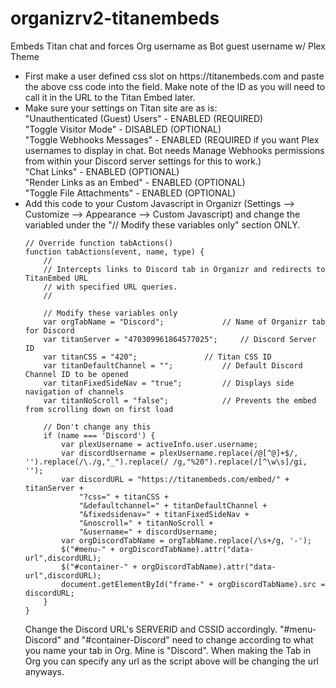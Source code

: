 # organizrv2-titanembeds
Embeds Titan chat and forces Org username as Bot guest username w/ Plex Theme

<ul>
  <li>First make a user defined css slot on https://titanembeds.com and paste the above css code into the field.  Make note of the ID as you will need to call it in the URL to the Titan Embed later.</li>
  <li>Make sure your settings on Titan site are as is:<br>
    "Unauthenticated (Guest) Users" - ENABLED (REQUIRED)<br>
    "Toggle Visitor Mode" - DISABLED (OPTIONAL)<br>
    "Toggle Webhooks Messages" - ENABLED (REQUIRED if you want Plex usernames to display in chat. Bot needs Manage Webhooks permissions from within your Discord server settings for this to work.)<br>
    "Chat Links" - ENABLED (OPTIONAL)<br>
    "Render Links as an Embed" - ENABLED (OPTIONAL)<br>
    "Toggle File Attachments" - ENABLED (OPTIONAL)</li>
<li>Add this code to your Custom Javascript in Organizr (Settings --> Customize --> Appearance --> Custom Javascript) and change the variabled under the "// Modify these variables only" section ONLY.

```
// Override function tabActions()
function tabActions(event, name, type) {
    //
    // Intercepts links to Discord tab in Organizr and redirects to TitanEmbed URL
    // with specified URL queries.
    //

    // Modify these variables only
    var orgTabName = "Discord"; 			// Name of Organizr tab for Discord
    var titanServer = "470309961864577025";		// Discord Server ID
    var titanCSS = "420";				// Titan CSS ID
    var titanDefaultChannel = "";			// Default Discord Channel ID to be opened
    var titanFixedSideNav = "true";			// Displays side navigation of channels
    var titanNoScroll = "false";			// Prevents the embed from scrolling down on first load

    // Don't change any this
    if (name === 'Discord') {
        var plexUsername = activeInfo.user.username;
        var discordUsername = plexUsername.replace(/@[^@]+$/, '').replace(/\./g,"_").replace(/ /g,"%20").replace(/[^\w\s]/gi, '');
        var discordURL = "https://titanembeds.com/embed/" + titanServer + 
            "?css=" + titanCSS + 
            "&defaultchannel=" + titanDefaultChannel + 
            "&fixedsidenav=" + titanFixedSideNav + 
            "&noscroll=" + titanNoScroll + 
            "&username=" + discordUsername;
        var orgDiscordTabName = orgTabName.replace(/\s+/g, '-');
        $("#menu-" + orgDiscordTabName).attr("data-url",discordURL);
        $("#container-" + orgDiscordTabName).attr("data-url",discordURL);
        document.getElementById("frame-" + orgDiscordTabName).src = discordURL;
    }
}
```

Change the Discord URL's SERVERID and CSSID accordingly.
"#menu-Discord" and "#container-Discord" need to change according to what you name your tab in Org.  Mine is "Discord". When making the Tab in Org you can specify any url as the script above will be changing the url anyways.</li>
</ul>
